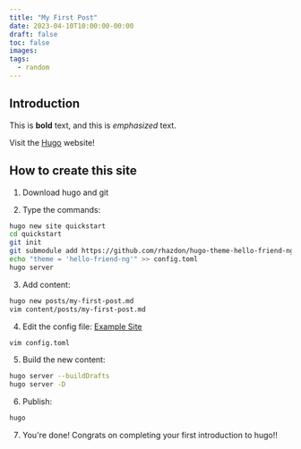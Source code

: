 ```yaml
---
title: "My First Post"
date: 2023-04-10T10:00:00-00:00
draft: false
toc: false
images:
tags:
  - random
---
```


## Introduction

This is **bold** text, and this is *emphasized* text.

Visit the [Hugo](https://gohugo.io) website!

## How to create this site

1. Download hugo and git

2. Type the commands:

```bash
hugo new site quickstart
cd quickstart
git init
git submodule add https://github.com/rhazdon/hugo-theme-hello-friend-ng
echo "theme = 'hello-friend-ng'" >> config.toml
hugo server
```

3. Add content:

```bash
hugo new posts/my-first-post.md
vim content/posts/my-first-post.md
```

4. Edit the config file: [Example Site](https://github.com/rhazdon/hugo-theme-hello-friend-ng/tree/master/exampleSite)

```bash
vim config.toml
```   

5. Build the new content:

```bash
hugo server --buildDrafts
hugo server -D
```

6. Publish:

```bash
hugo
```

7. You're done! Congrats on completing your first introduction to hugo!!
